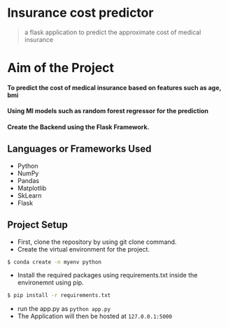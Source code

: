 # Insurance cost predictor

> a flask application to predict the approximate cost of medical insurance

# Aim of the Project
####  To predict the cost of medical insurance based on features such as age, bmi 
####  Using Ml models such as random forest regressor for the prediction
####  Create the Backend using the Flask Framework.

## Languages or Frameworks Used 

  * Python
  * NumPy
  * Pandas
  * Matplotlib
  * SkLearn
  * Flask
  
## Project Setup
  
  * First, clone the repository by using git clone command.
  * Create the virtual environment for the project. 
  ```sh
  $ conda create -n myenv python
  ```
  * Install the required packages using requirements.txt inside the environemnt using pip.
  ```sh
  $ pip install -r requirements.txt
  ```
  * run the app.py as `python app.py`
  * The Application will then be hosted at `127.0.0.1:5000`

